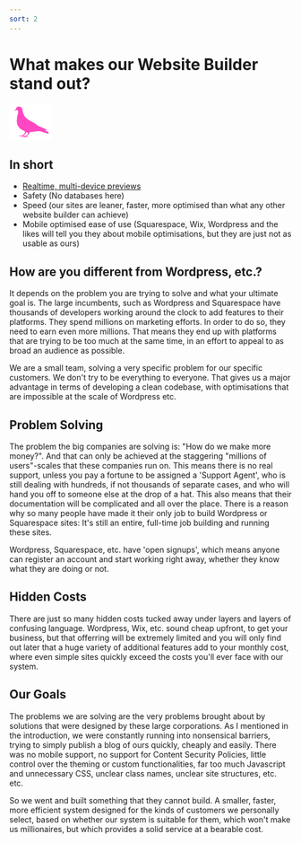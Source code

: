 ```yaml
---
sort: 2
---
```


# What makes our Website Builder stand out?

![Image of the Pink Pigeon logo](https://raw.githubusercontent.com/pinkpigeondocs/Pink-Pigeon-Documentation/master/docs/common_elements_images/pp_logo.png)

## In short

- [Realtime, multi-device previews](https://pinkpigeondocs.github.io/Pink-Pigeon-Documentation/7_Previews/1_guide_to_previews.html#realtime-previews)
- Safety (No databases here)
- Speed (our sites are leaner, faster, more optimised than what any other website builder can achieve)
- Mobile optimised ease of use (Squarespace, Wix, Wordpress and the likes will tell you they about mobile optimisations, but they are just not as usable as ours)

## How are you different from Wordpress, etc.?

It depends on the problem you are trying to solve and what your ultimate goal is. The large incumbents, such as Wordpress and Squarespace have thousands of developers working around the clock to add features to their platforms. They spend millions on marketing efforts. In order to do so, they need to earn even more millions. That means they end up with platforms that are trying to be too much at the same time, in an effort to appeal to as broad an audience as possible.

We are a small team, solving a very specific problem for our specific customers. We don't try to be everything to everyone. That gives us a major advantage in terms of developing a clean codebase, with optimisations that are impossible at the scale of Wordpress etc.

## Problem Solving

The problem the big companies are solving is: "How do we make more money?". And that can only be achieved at the staggering "millions of users"-scales that these companies run on. This means there is no real support, unless you pay a fortune to be assigned a 'Support Agent', who is still dealing with hundreds, if not thousands of separate cases, and who will hand you off to someone else at the drop of a hat. This also means that their documentation will be complicated and all over the place. There is a reason why so many people have made it their only job to build Wordpress or Squarespace sites: It's still an entire, full-time job building and running these sites.

Wordpress, Squarespace, etc. have 'open signups', which means anyone can register an account and start working right away, whether they know what they are doing or not.

## Hidden Costs

There are just so many hidden costs tucked away under layers and layers of confusing language. Wordpress, Wix, etc. sound cheap upfront, to get your business, but that offerring will be extremely limited and you will only find out later that a huge variety of additional features add to your monthly cost, where even simple sites quickly exceed the costs you'll ever face with our system.

## Our Goals

The problems we are solving are the very problems brought about by solutions that were designed by these large corporations. As I mentioned in the introduction, we were constantly running into nonsensical barriers, trying to simply publish a blog of ours quickly, cheaply and easily. There was no mobile support, no support for Content Security Policies, little control over the theming or custom functionalities, far too much Javascript and unnecessary CSS, unclear class names, unclear site structures, etc. etc.

So we went and built something that they cannot build. A smaller, faster, more efficient system designed for the kinds of customers we personally select, based on whether our system is suitable for them, which won't make us millionaires, but which provides a solid service at a bearable cost.


